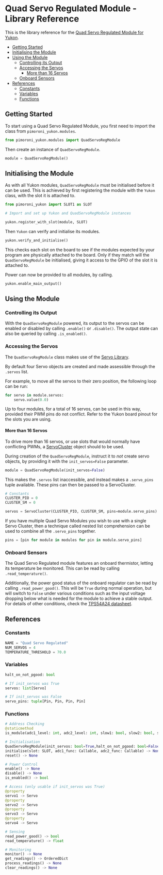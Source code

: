 # Quad Servo Regulated Module - Library Reference <!-- omit in toc -->

This is the library reference for the [Quad Servo Regulated Module for Yukon](https://pimoroni.com/yukon).

- [Getting Started](#getting-started)
- [Initialising the Module](#initialising-the-module)
- [Using the Module](#using-the-module)
  - [Controlling its Output](#controlling-its-output)
  - [Accessing the Servos](#accessing-the-servos)
    - [More than 16 Servos](#more-than-16-servos)
  - [Onboard Sensors](#onboard-sensors)
- [References](#references)
  - [Constants](#constants)
  - [Variables](#variables)
  - [Functions](#functions)



## Getting Started

To start using a Quad Servo Regulated Module, you first need to import the class from `pimoroni_yukon.modules`.

```python
from pimoroni_yukon.modules import QuadServoRegModule
```

Then create an instance of `QuadServoRegModule`.

```python
module = QuadServoRegModule()
```


## Initialising the Module

As with all Yukon modules, `QuadServoRegModule` must be initialised before it can be used. This is achieved by first registering the module with the `Yukon` class, with the slot it is attached to.

```python
from pimoroni_yukon import SLOT1 as SLOT

# Import and set up Yukon and QuadServoRegModule instances

yukon.register_with_slot(module, SLOT)
```

Then `Yukon` can verify and initialise its modules.

```python
yukon.verify_and_initialise()
```

This checks each slot on the board to see if the modules expected by your program are physically attached to the board. Only if they match will the `QuadServoRegModule` be initialised, giving it access to the GPIO of the slot it is attached to.

Power can now be provided to all modules, by calling.

```python
yukon.enable_main_output()
```

## Using the Module

### Controlling its Output

With the `QuadServoRegModule` powered, its output to the servos can be enabled or disabled by calling `.enable()` or `.disable()`. The output state can also be queried by calling `.is_enabled()`.

### Accessing the Servos

The `QuadServoRegModule` class makes use of the [Servo Library](https://github.com/pimoroni/pimoroni-pico/blob/main/micropython/modules/servo/README.md).

By default four Servo objects are created and made assessible through the `.servos` list.

For example, to move all the servos to their zero position, the following loop can be run:

```python
for servo in module.servos:
    servo.value(0.0)
```

Up to four modules, for a total of 16 servos, can be used in this way, provided their PWM pins do not conflict. Refer to the Yukon board pinout for the slots you are using.

#### More than 16 Servos

To drive more than 16 servos, or use slots that would normally have conflicting PWMs, a [ServoCluster](https://github.com/pimoroni/pimoroni-pico/blob/main/micropython/modules/servo/README.md#servocluster) object should to be used.

During creation of the `QuadServoRegModule`, instruct it to *not* create servo objects, by providing it with the `init_servos=False` parameter.

```python
module = QuadServoRegModule(init_servos=False)
```

This makes the `.servos` list inaccessible, and instead makes a `.servo_pins` tuple available. These pins can then be passed to a ServoCluster.

```python
# Constants
CLUSTER_PIO = 0
CLUSTER_SM = 0

servos = ServoCluster(CLUSTER_PIO, CLUSTER_SM, pins=module.servo_pins)
```

If you have multiple Quad Servo Modules you wish to use with a single Servo Cluster, then a technique called nested list comprehension can be used to combine all the `.servo_pins` together.

```python
pins = [pin for module in modules for pin in module.servo_pins]
```


### Onboard Sensors

The Quad Servo Regulated module features an onboard thermistor, letting its temperature be monitored. This can be read by calling `.read_temperature()`.

Additionally, the power good status of the onboard regulator can be read by calling `.read_power_good()`. This will be `True` during normal operation, but will switch to `False` under various conditions such as the input voltage dropping below what is needed for the module to achieve a stable output. For details of other conditions, check the [TPS54A24 datasheet](https://www.ti.com/lit/ds/symlink/tps54a24.pdf).


## References

### Constants

```python
NAME = "Quad Servo Regulated"
NUM_SERVOS = 4
TEMPERATURE_THRESHOLD = 70.0
```

### Variables
```python
halt_on_not_pgood: bool

# If init_servos was True
servos: list[Servo]

# If init_servos was False
servo_pins: tuple[Pin, Pin, Pin, Pin]
```

### Functions

```python
# Address Checking
@staticmethod
is_module(adc1_level: int, adc2_level: int, slow1: bool, slow2: bool, slow3: bool) -> bool

# Initialisation
QuadServoRegModule(init_servos: bool=True,halt_on_not_pgood: bool=False)
initialise(slot: SLOT, adc1_func: Callable, adc2_func: Callable) -> None
reset() -> None

# Power Control
enable() -> None
disable() -> None
is_enabled() -> bool

# Access (only usable if init_servos was True)
@property
servo1 -> Servo
@property
servo2 -> Servo
@property
servo3 -> Servo
@property
servo4 -> Servo

# Sensing
read_power_good() -> bool
read_temperature() -> float

# Monitoring
monitor() -> None
get_readings() -> OrderedDict
process_readings() -> None
clear_readings() -> None
```